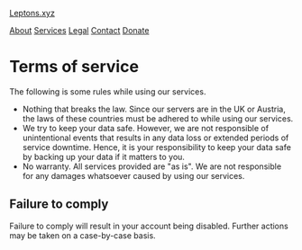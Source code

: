 [Leptons.xyz](https://leptons.xyz/)

[About](https://leptons.xyz/about/) [Services](https://leptons.xyz/services/) [Legal](https://leptons.xyz/legal/) [Contact](https://leptons.xyz/contact/) [Donate](https://leptons.xyz/donate/)

Terms of service
================

The following is some rules while using our services.

* Nothing that breaks the law. Since our servers are in the UK or Austria, the laws of these countries must be adhered to while using our services.
* We try to keep your data safe. However, we are not responsible of unintentional events that results in any data loss or extended periods of service downtime. Hence, it is your responsibility to keep your data safe by backing up your data if it matters to you.
* No warranty. All services provided are "as is". We are not responsible for any damages whatsoever caused by using our services.

Failure to comply
-----------------

Failure to comply will result in your account being disabled. Further actions may be taken on a case-by-case basis.